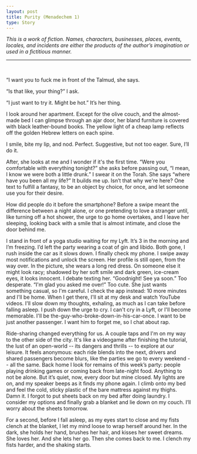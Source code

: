 ```yaml
---
layout: post
title: Purity (Menadechem 1)
type: Story
---
```


*This is a work of fiction. Names, characters, businesses, places, events, locales, and incidents are either the products of the author’s imagination or used in a fictitious manner.* 

-----
<br/>


“I want you to fuck me in front of the Talmud, she says.

“Is that like, your thing?” I ask.

“I just want to try it. Might be hot.” It’s her thing.

I look around her apartment. Except for the olive couch, and the almost-made bed I can glimpse through an ajar door, her bland furniture is covered with black leather-bound books. The yellow light of a cheap lamp reflects off the golden Hebrew letters on each spine. 

I smile, bite my lip, and nod. Perfect. Suggestive, but not too eager. Sure, I’ll do it.

After, she looks at me and I wonder if it's the first time. “Were you comfortable with everything tonight?” she asks before passing out, “I mean, I know we were both a little drunk.” I swear it on the Torah. She says “where have you been all my life?” It builds me up. Isn’t that why we're here? One text to fulfill a fantasy, to be an object by choice, for once, and let someone use you for their desire.

How did people do it before the smartphone? Before a swipe meant the difference between a night alone, or one pretending to love a stranger until, like turning off a hot shower, the urge to go home overtakes, and I leave her sleeping, looking back with a smile that is almost intimate, and close the door behind me.

I stand in front of a yoga studio waiting for my Lyft. It’s 3 in the morning and I’m freezing. I’d left the party wearing a coat of gin and libido. Both gone, I rush inside the car as it slows down. I finally check my phone. I swipe away most notifications and unlock the screen. Her profile is still open, from the way over. In the picture, she wears a long red dress. On someone else it might look racy; shadowed by her soft smile and dark green, ice-cream eyes, it looks innocent. I debate texting her. “Goodnight! See ya soon.” Too desperate. “I'm glad you asked me over!” Too cute. She just wants something casual, so I'm careful. I check the app instead: 10 more minutes and I'll be home. When I get there, I'll sit at my desk and watch YouTube videos. I'll slow down my thoughts, exhaling, as much as I can take before falling asleep. I push down the urge to cry. I can't cry in a Lyft, or I'll become memorable. I'll be the-guy-who-broke-down-in-his-car-once. I want to be just another passenger. I want him to forget me, so I chat about rap.

Ride-sharing changed everything for us. A couple taps and I'm on my way to the other side of the city. It's like a videogame after finishing the tutorial, the lust of an open-world -- its dangers and thrills -- to explore at our leisure. It feels anonymous: each ride blends into the next, drivers and shared passengers become blurs, like the parties we go to every weekend -- all the same. Back home I look for remains of this week’s party: people playing drinking games or coming back from late-night food. Anything to not be alone. But it’s quiet, now, every door but mine closed. My lights are on, and my speaker beeps as it finds my phone again. I climb onto my bed and feel the cold, sticky plastic of the bare mattress against my thighs. Damn it. I forgot to put sheets back on my bed after doing laundry. I consider my options and finally grab a blanket and lie down on my couch. I’ll worry about the sheets tomorrow. 

For a second, before I fall asleep, as my eyes start to close and my fists clench at the blanket, I let my mind loose to wrap herself around her. In the dark, she holds her hand, brushes her hair, and kisses her sweet dreams. She loves her. And she lets her go. Then she comes back to me. I clench my fists harder, and the shaking starts. 
